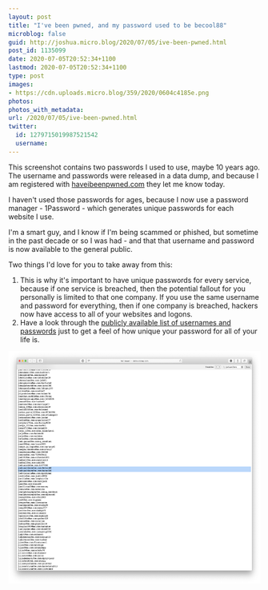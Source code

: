 ```yaml
---
layout: post
title: "I've been pwned, and my password used to be becool88"
microblog: false
guid: http://joshua.micro.blog/2020/07/05/ive-been-pwned.html
post_id: 1135099
date: 2020-07-05T20:52:34+1100
lastmod: 2020-07-05T20:52:34+1100
type: post
images:
- https://cdn.uploads.micro.blog/359/2020/0604c4185e.png
photos:
photos_with_metadata:
url: /2020/07/05/ive-been-pwned.html
twitter:
  id: 1279715019987521542
  username: 
---
```

This screenshot contains two passwords I used to use, maybe 10 years ago. The username and passwords were released in a data dump, and because I am registered with [haveibeenpwned.com](https://haveibeenpwned.com) they let me know today.

I haven't used those passwords for ages, because I now use a password manager - 1Password - which generates unique passwords for each website I use.

I'm a smart guy, and I know if I'm being scammed or phished, but sometime in the past decade or so I was had - and that that username and password is now available to the general public.

Two things I'd love for you to take away from this:

1. This is why it's important to have unique passwords for every service, because if one service is breached, then the potential fallout for you personally is limited to that one company. If you use the same username and password for everything, then if one company is breached, hackers now have access to all of your websites and logons.
2. Have a look through the [publicly available list of usernames and passwords](http://demo.zeeroq.com/email/combos.vip-me.com.txt) just to get a feel of how unique your password for all of your life is.

<img src="uploads/2020/0604c4185e.png" width="600" height="466" alt="" />
